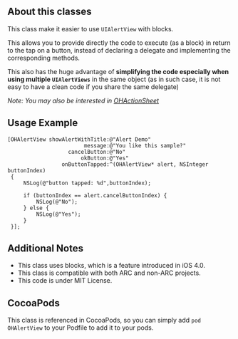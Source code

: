 ## About this classes

This class make it easier to use `UIAlertView` with blocks.

This allows you to provide directly the code to execute (as a block) in return to the tap on a button,
instead of declaring a delegate and implementing the corresponding methods.

This also has the huge advantage of **simplifying the code especially when using multiple `UIAlertViews`** in the same object (as in such case, it is not easy to have a clean code if you share the same delegate)

_Note: You may also be interested in [OHActionSheet](https://github.com/AliSoftware/OHActionSheet)_

## Usage Example

    [OHAlertView showAlertWithTitle:@"Alert Demo"
                            message:@"You like this sample?"
                       cancelButton:@"No"
                           okButton:@"Yes"
                     onButtonTapped:^(OHAlertView* alert, NSInteger buttonIndex)
     {
         NSLog(@"button tapped: %d",buttonIndex);
     
         if (buttonIndex == alert.cancelButtonIndex) {
             NSLog(@"No");
         } else {
             NSLog(@"Yes");
         }
     }];

## Additional Notes

* This class uses blocks, which is a feature introduced in iOS 4.0.
* This class is compatible with both ARC and non-ARC projects.
* This code is under MIT License.

## CocoaPods

This class is referenced in CocoaPods, so you can simply add `pod OHAlertView` to your Podfile to add it to your pods.
